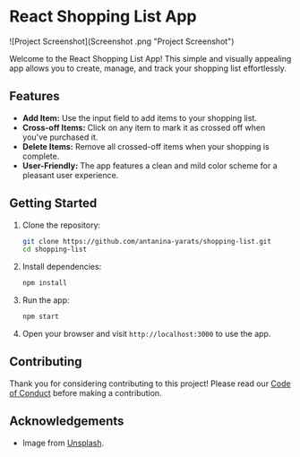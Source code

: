 # React Shopping List App

![Project Screenshot](Screenshot .png "Project Screenshot")

Welcome to the React Shopping List App! This simple and visually appealing app allows you to create, manage, and track your shopping list effortlessly.

## Features

- **Add Item:** Use the input field to add items to your shopping list.
- **Cross-off Items:** Click on any item to mark it as crossed off when you've purchased it.
- **Delete Items:** Remove all crossed-off items when your shopping is complete.
- **User-Friendly:** The app features a clean and mild color scheme for a pleasant user experience.

## Getting Started

1. Clone the repository:

    ```bash
    git clone https://github.com/antanina-yarats/shopping-list.git
    cd shopping-list
    ```

2. Install dependencies:

    ```bash
    npm install
    ```

3. Run the app:

    ```bash
    npm start
    ```

4. Open your browser and visit `http://localhost:3000` to use the app.

## Contributing

Thank you for considering contributing to this project! Please read our [Code of Conduct](CODE_OF_CONDUCT.md) before making a contribution.


## Acknowledgements

- Image from [Unsplash](https://unsplash.com/).

